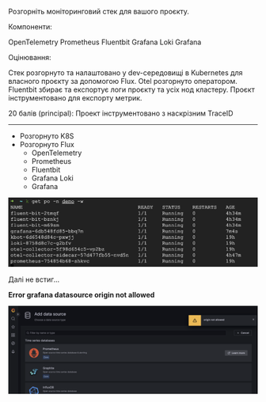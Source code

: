 Розгорніть моніторинговий стек для вашого проєкту.

Компоненти:

OpenTelemetry
Prometheus
Fluentbit
Grafana Loki
Grafana

Оцінювання:

Стек розгорнуто та налаштовано у dev-середовищі в Kubernetes для власного проєкту за допомогою Flux. Otel розгорнуто оператором. Fluentbit збирає та експортує логи проєкту та усіх нод кластеру. Проєкт інструментовано для експорту метрик.

20 балів (principal): Проект інструментовано з наскрізним TraceID

____

- Розгорнуто K8S
- Розгорнуто Flux
    - OpenTelemetry
    - Prometheus
    - Fluentbit
    - Grafana Loki
    - Grafana

![error](./img/pods.png)


Далі не встиг...

**Error grafana datasource origin not allowed**

![error](./img/grafana.png)
